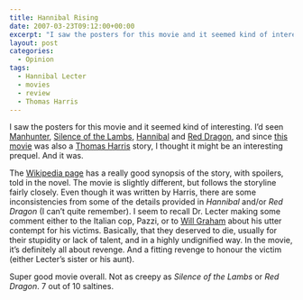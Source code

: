 ```yaml
---
title: Hannibal Rising
date: 2007-03-23T09:12:00+00:00
excerpt: "I saw the posters for this movie and it seemed kind of interesting. I'd seen Manhunter, Silence of the Lambs, Hannibal"
layout: post
categories:
  - Opinion
tags:
  - Hannibal Lecter
  - movies
  - review
  - Thomas Harris
---
```

I saw the posters for this movie and it seemed kind of interesting. I&#8217;d seen [Manhunter](http://www.imdb.com/title/tt0091474/), [Silence of the Lambs](http://www.imdb.com/title/tt0102926/), [Hannibal](http://www.imdb.com/title/tt0212985/) and [Red Dragon](http://www.imdb.com/title/tt0289765/), and since [this movie](http://www.hannibalrising.com/) was also a [Thomas Harris](http://en.wikipedia.org/wiki/Thomas_Harris) story, I thought it might be an interesting prequel. And it was.

The [Wikipedia page](http://en.wikipedia.org/wiki/Hannibal_Rising) has a really good synopsis of the story, with spoilers, told in the novel. The movie is slightly different, but follows the storyline fairly closely. Even though it was written by Harris, there are some inconsistencies from some of the details provided in _Hannibal_ and/or _Red Dragon_ (I can&#8217;t quite remember). I seem to recall Dr. Lecter making some comment either to the Italian cop, Pazzi, or to [Will Graham](http://en.wikipedia.org/wiki/Will_Graham) about his utter contempt for his victims. Basically, that they deserved to die, usually for their stupidity or lack of talent, and in a highly undignified way. In the movie, it&#8217;s definitely all about revenge. And a fitting revenge to honour the victim (either Lecter&#8217;s sister or his aunt).

Super good movie overall. Not as creepy as _Silence of the Lambs_ or _Red Dragon_. 7 out of 10 saltines.